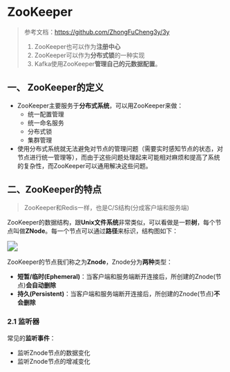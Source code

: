 # ZooKeeper

> 参考文档：https://github.com/ZhongFuCheng3y/3y
>
> 1. ZooKeeper也可以作为**注册中心**
> 2. ZooKeeper可以作为**分布式锁**的一种实现
> 3. Kafka使用ZooKeeper**管理自己的元数据配置**。



## 一、 ZooKeeper的定义

- ZooKeeper主要服务于**分布式系统**，可以用ZooKeeper来做：
  - 统一配置管理
  - 统一命名服务
  - 分布式锁
  - 集群管理
- 使用分布式系统就无法避免对节点的管理问题（需要实时感知节点的状态，对节点进行统一管理等），而由于这些问题处理起来可能相对麻烦和提高了系统的复杂性，而ZooKeeper可以通用解决这些问题。



## 二、ZooKeeper的特点

> ZooKeeper和Redis一样，也是C/S结构(分成客户端和服务端)

ZooKeeper的数据结构，跟**Unix文件系统**非常类似，可以看做是一颗**树**，每个节点叫做**ZNode**。每一个节点可以通过**路径**来标识，结构图如下：

<img src="https://gitee.com/wextree/Wex_imgs/raw/master/img/ZooKeeper结构.png" style="zoom:150%;" />



ZooKeeper的节点我们称之为**Znode**，Znode分为**两种**类型：

- **短暂/临时(Ephemeral)**：当客户端和服务端断开连接后，所创建的Znode(节点)**会自动删除**
- **持久(Persistent)**：当客户端和服务端断开连接后，所创建的Znode(节点)**不会删除**



### 2.1 监听器

常见的**监听事件**：

- 监听Znode节点的数据变化
- 监听Znode节点的增减变化



























